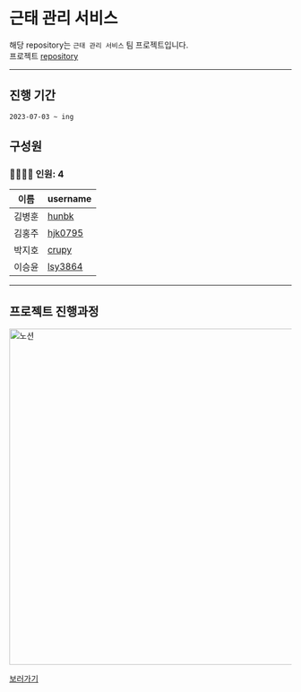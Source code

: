 # 근태 관리 서비스

해당 repository는 `근태 관리 서비스` 팀 프로젝트입니다.   
프로젝트 [repository](https://github.com/Time-Attendence/2023_TimeAttendence_project)

---

## 진행 기간
```
2023-07-03 ~ ing
```

## 구성원
### 👨‍👩‍👧‍👦 인원: 4
|이름|username|
|---|---|
| 김병훈 | [hunbk](https://github.com/hunbk) |
| 김홍주 | [hjk0795](https://github.com/hjk0795) |
| 박지호 | [crupy](https://github.com/crupy) |
| 이승윤 | [lsy3864](https://github.com/lsy3864)

---

## 프로젝트 진행과정
<img width="600" alt="노션" src="https://github.com/crupy/AlgorithmCode/assets/84119178/6539619e-befd-4d65-8e01-8f67808355a2">

[보러가기](https://www.notion.so/6-9e843b9d771b48e69e2f0a954b990916?pvs=4)
